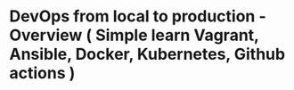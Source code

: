 # DevOps from local to production - Overview ( Simple learn Vagrant, Ansible, Docker, Kubernetes, Github actions ) 
